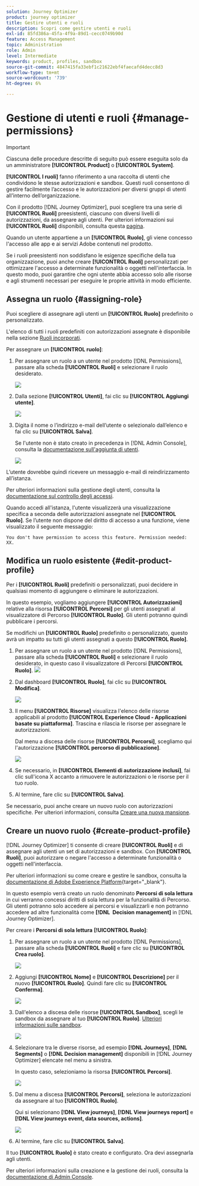 ```yaml
---
solution: Journey Optimizer
product: journey optimizer
title: Gestire utenti e ruoli
description: Scopri come gestire utenti e ruoli
exl-id: 85fd386a-45fa-4f9a-89d1-cecc0749b90d
feature: Access Management
topic: Administration
role: Admin
level: Intermediate
keywords: product, profiles, sandbox
source-git-commit: 4847415fa33ebf1c21622ebf4faecafd4decc8d3
workflow-type: tm+mt
source-wordcount: '739'
ht-degree: 6%

---
```


# Gestione di utenti e ruoli {#manage-permissions}

>[!IMPORTANT]
>
> Ciascuna delle procedure descritte di seguito può essere eseguita solo da un amministratore **[!UICONTROL Product]** o **[!UICONTROL System]**.

**[!UICONTROL I ruoli]** fanno riferimento a una raccolta di utenti che condividono le stesse autorizzazioni e sandbox. Questi ruoli consentono di gestire facilmente l’accesso e le autorizzazioni per diversi gruppi di utenti all’interno dell’organizzazione.

Con il prodotto [!DNL Journey Optimizer], puoi scegliere tra una serie di **[!UICONTROL Ruoli]** preesistenti, ciascuno con diversi livelli di autorizzazioni, da assegnare agli utenti. Per ulteriori informazioni sui **[!UICONTROL Ruoli]** disponibili, consulta questa [pagina](ootb-product-profiles.md).

Quando un utente appartiene a un **[!UICONTROL Ruolo]**, gli viene concesso l&#39;accesso alle app e ai servizi Adobe contenuti nel prodotto.

Se i ruoli preesistenti non soddisfano le esigenze specifiche della tua organizzazione, puoi anche creare **[!UICONTROL Ruoli]** personalizzati per ottimizzare l&#39;accesso a determinate funzionalità o oggetti nell&#39;interfaccia. In questo modo, puoi garantire che ogni utente abbia accesso solo alle risorse e agli strumenti necessari per eseguire le proprie attività in modo efficiente.

## Assegna un ruolo {#assigning-role}

Puoi scegliere di assegnare agli utenti un **[!UICONTROL Ruolo]** predefinito o personalizzato.

L&#39;elenco di tutti i ruoli predefiniti con autorizzazioni assegnate è disponibile nella sezione [Ruoli incorporati](ootb-product-profiles.md).

Per assegnare un **[!UICONTROL ruolo]**:

1. Per assegnare un ruolo a un utente nel prodotto [!DNL Permissions], passare alla scheda **[!UICONTROL Ruoli]** e selezionare il ruolo desiderato.

   ![](assets/do-not-localize/access_control_2.png)

1. Dalla sezione **[!UICONTROL Utenti]**, fai clic su **[!UICONTROL Aggiungi utente]**.

   ![](assets/do-not-localize/access_control_3.png)

1. Digita il nome o l’indirizzo e-mail dell’utente o selezionalo dall’elenco e fai clic su **[!UICONTROL Salva]**.

   Se l&#39;utente non è stato creato in precedenza in [!DNL Admin Console], consulta la [documentazione sull&#39;aggiunta di utenti](https://experienceleague.adobe.com/docs/experience-platform/access-control/ui/users.html).

   ![](assets/do-not-localize/access_control_4.png)

L’utente dovrebbe quindi ricevere un messaggio e-mail di reindirizzamento all’istanza.

Per ulteriori informazioni sulla gestione degli utenti, consulta la [documentazione sul controllo degli accessi](https://experienceleague.adobe.com/docs/experience-platform/access-control/home.html?lang=it).

Quando accedi all&#39;istanza, l&#39;utente visualizzerà una visualizzazione specifica a seconda delle autorizzazioni assegnate nel **[!UICONTROL Ruolo]**. Se l’utente non dispone del diritto di accesso a una funzione, viene visualizzato il seguente messaggio:

`You don't have permission to access this feature. Permission needed: XX.`

## Modifica un ruolo esistente {#edit-product-profile}

Per i **[!UICONTROL Ruoli]** predefiniti o personalizzati, puoi decidere in qualsiasi momento di aggiungere o eliminare le autorizzazioni.

In questo esempio, vogliamo aggiungere **[!UICONTROL Autorizzazioni]** relative alla risorsa **[!UICONTROL Percorsi]** per gli utenti assegnati al visualizzatore di Percorso **[!UICONTROL Ruolo]**. Gli utenti potranno quindi pubblicare i percorsi.

Se modifichi un **[!UICONTROL Ruolo]** predefinito o personalizzato, questo avrà un impatto su tutti gli utenti assegnati a questo **[!UICONTROL Ruolo]**.

1. Per assegnare un ruolo a un utente nel prodotto [!DNL Permissions], passare alla scheda **[!UICONTROL Ruoli]** e selezionare il ruolo desiderato, in questo caso il visualizzatore di Percorsi **[!UICONTROL Ruolo]**.
   ![](assets/do-not-localize/access_control_5.png)

1. Dal dashboard **[!UICONTROL Ruolo]**, fai clic su **[!UICONTROL Modifica]**.

   ![](assets/do-not-localize/access_control_6.png)

1. Il menu **[!UICONTROL Risorse]** visualizza l&#39;elenco delle risorse applicabili al prodotto **[!UICONTROL Experience Cloud - Applicazioni basate su piattaforma]**. Trascina e rilascia le risorse per assegnare le autorizzazioni.

   Dal menu a discesa delle risorse **[!UICONTROL Percorsi]**, scegliamo qui l&#39;autorizzazione **[!UICONTROL percorso di pubblicazione]**.

   ![](assets/do-not-localize/access_control_14.png)

1. Se necessario, in **[!UICONTROL Elementi di autorizzazione inclusi]**, fai clic sull&#39;icona X accanto a rimuovere le autorizzazioni o le risorse per il tuo ruolo.

1. Al termine, fare clic su **[!UICONTROL Salva]**.

Se necessario, puoi anche creare un nuovo ruolo con autorizzazioni specifiche. Per ulteriori informazioni, consulta [Creare una nuova mansione](#create-product-profile).

## Creare un nuovo ruolo {#create-product-profile}

[!DNL Journey Optimizer] ti consente di creare **[!UICONTROL Ruoli]** e di assegnare agli utenti un set di autorizzazioni e sandbox. Con **[!UICONTROL Ruoli]**, puoi autorizzare o negare l&#39;accesso a determinate funzionalità o oggetti nell&#39;interfaccia.

Per ulteriori informazioni su come creare e gestire le sandbox, consulta la [documentazione di Adobe Experience Platform](https://experienceleague.adobe.com/docs/experience-platform/sandbox/ui/user-guide.html?lang=it){target="_blank"}.

In questo esempio verrà creato un ruolo denominato **Percorsi di sola lettura** in cui verranno concessi diritti di sola lettura per la funzionalità di Percorso. Gli utenti potranno solo accedere ai percorsi e visualizzarli e non potranno accedere ad altre funzionalità come **[!DNL &#x200B; Decision management]** in [!DNL Journey Optimizer].

Per creare i **Percorsi di sola lettura** **[!UICONTROL Ruolo]**:

1. Per assegnare un ruolo a un utente nel prodotto [!DNL Permissions], passare alla scheda **[!UICONTROL Ruoli]** e fare clic su **[!UICONTROL Crea ruolo]**.

   ![](assets/do-not-localize/access_control_9.png)

1. Aggiungi **[!UICONTROL Nome]** e **[!UICONTROL Descrizione]** per il nuovo **[!UICONTROL Ruolo]**. Quindi fare clic su **[!UICONTROL Conferma]**.

   ![](assets/do-not-localize/access_control_10.png)

1. Dall&#39;elenco a discesa delle risorse **[!UICONTROL Sandbox]**, scegli le sandbox da assegnare al tuo **[!UICONTROL Ruolo]**. [Ulteriori informazioni sulle sandbox](sandboxes.md).

   ![](assets/do-not-localize/access_control_13.png)

1. Selezionare tra le diverse risorse, ad esempio **[!DNL Journeys]**, **[!DNL Segments]** o **[!DNL Decision management]** disponibili in [!DNL Journey Optimizer] elencate nel menu a sinistra.

   In questo caso, selezioniamo la risorsa **[!UICONTROL Percorsi]**.

   ![](assets/do-not-localize/access_control_11.png)

1. Dal menu a discesa **[!UICONTROL Percorsi]**, seleziona le autorizzazioni da assegnare al tuo **[!UICONTROL Ruolo]**.

   Qui si selezionano **[!DNL View journeys]**, **[!DNL View journeys report]** e **[!DNL View journeys event, data sources, actions]**.

   ![](assets/do-not-localize/access_control_12.png)

1. Al termine, fare clic su **[!UICONTROL Salva]**.

Il tuo **[!UICONTROL Ruolo]** è stato creato e configurato. Ora devi assegnarla agli utenti.

Per ulteriori informazioni sulla creazione e la gestione dei ruoli, consulta la [documentazione di Admin Console](https://experienceleague.adobe.com/docs/experience-platform/access-control/abac/permissions-ui/roles.html?lang=it).
